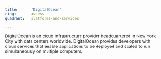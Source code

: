 ```yaml
---
title:      "DigitalOcean"
ring:       assess
quadrant:   platforms-and-services

---
```


DigitalOcean is an cloud infrastructure provider headquartered in New York City with data centers worldwide. DigitalOcean provides developers with cloud services that enable applications to be deployed and scaled to run simultaneously on multiple computers.
